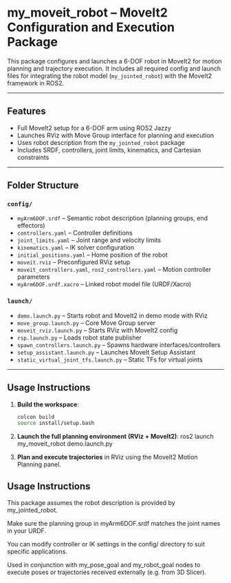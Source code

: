 # my_moveit_robot – MoveIt2 Configuration and Execution Package

This package configures and launches a 6-DOF robot in MoveIt2 for motion planning and trajectory execution. It includes all required config and launch files for integrating the robot model (`my_jointed_robot`) with the MoveIt2 framework in ROS2.

---

## Features
- Full MoveIt2 setup for a 6-DOF arm using ROS2 Jazzy
- Launches RViz with Move Group interface for planning and execution
- Uses robot description from the `my_jointed_robot` package
- Includes SRDF, controllers, joint limits, kinematics, and Cartesian constraints

---

## Folder Structure

### `config/`
- `myArm6DOF.srdf` – Semantic robot description (planning groups, end effectors)
- `controllers.yaml` – Controller definitions
- `joint_limits.yaml` – Joint range and velocity limits
- `kinematics.yaml` – IK solver configuration
- `initial_positions.yaml` – Home position of the robot
- `moveit.rviz` – Preconfigured RViz setup
- `moveit_controllers.yaml`, `ros2_controllers.yaml` – Motion controller parameters
- `myArm6DOF.urdf.xacro` – Linked robot model file (URDF/Xacro)

### `launch/`
- `demo.launch.py` – Starts robot and MoveIt2 in demo mode with RViz
- `move_group.launch.py` – Core Move Group server
- `moveit_rviz.launch.py` – Starts RViz with MoveIt2 config
- `rsp.launch.py` – Loads robot state publisher
- `spawn_controllers.launch.py` – Spawns hardware interfaces/controllers
- `setup_assistant.launch.py` – Launches MoveIt Setup Assistant
- `static_virtual_joint_tfs.launch.py` – Static TFs for virtual joints

---

## Usage Instructions

1. **Build the workspace**:
   ```bash
   colcon build
   source install/setup.bash
   
2. **Launch the full planning environment (RViz + MoveIt2)**:
ros2 launch my_moveit_robot demo.launch.py

3. **Plan and execute trajectories** in RViz using the MoveIt2 Motion Planning panel.

## Usage Instructions
This package assumes the robot description is provided by my_jointed_robot.

Make sure the planning group in myArm6DOF.srdf matches the joint names in your URDF.

You can modify controller or IK settings in the config/ directory to suit specific applications.

Used in conjunction with my_pose_goal and my_robot_goal nodes to execute poses or trajectories received externally (e.g. from 3D Slicer).

